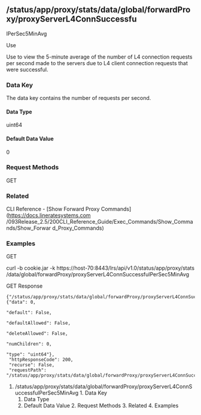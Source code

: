 ## /status/app/proxy/stats/data/global/forwardProxy/proxyServerL4ConnSuccessfu
lPerSec5MinAvg

Use

Use to view the 5-minute average of the number of L4 connection requests per
second made to the servers due to L4 client connection requests that were
successful.

### Data Key

The data key contains the number of requests per second.

#### Data Type

uint64

#### Default Data Value

0

### Request Methods

GET

### Related

CLI Reference - [Show Forward Proxy Commands](https://docs.lineratesystems.com
/093Release_2.5/200CLI_Reference_Guide/Exec_Commands/Show_Commands/Show_Forwar
d_Proxy_Commands)

### Examples

GET

curl -b cookie.jar -k https://host-70:8443/lrs/api/v1.0/status/app/proxy/stats
/data/global/forwardProxy/proxyServerL4ConnSuccessfulPerSec5MinAvg

GET Response

    
    {"/status/app/proxy/stats/data/global/forwardProxy/proxyServerL4ConnSuccessfulPerSec5MinAvg": {"data": 0,
                                                                                                    "default": False,
                                                                                                    "defaultAllowed": False,
                                                                                                    "deleteAllowed": False,
                                                                                                    "numChildren": 0,
                                                                                                    "type": "uint64"},
     "httpResponseCode": 200,
     "recurse": False,
     "requestPath": "/status/app/proxy/stats/data/global/forwardProxy/proxyServerL4ConnSuccessfulPerSec5MinAvg"}
    

  1. /status/app/proxy/stats/data/global/forwardProxy/proxyServerL4ConnSuccessfulPerSec5MinAvg
    1. Data Key
      1. Data Type
      2. Default Data Value
    2. Request Methods
    3. Related
    4. Examples


